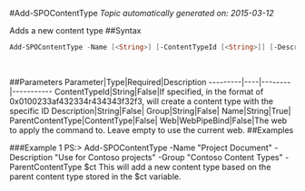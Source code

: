 #Add-SPOContentType
*Topic automatically generated on: 2015-03-12*

Adds a new content type
##Syntax
```powershell
Add-SPOContentType -Name [<String>] [-ContentTypeId [<String>]] [-Description [<String>]] [-Group [<String>]] [-ParentContentType [<ContentType>]] [-Web [<WebPipeBind>]]
```
&nbsp;

##Parameters
Parameter|Type|Required|Description
---------|----|--------|-----------
ContentTypeId|String|False|If specified, in the format of 0x0100233af432334r434343f32f3, will create a content type with the specific ID
Description|String|False|
Group|String|False|
Name|String|True|
ParentContentType|ContentType|False|
Web|WebPipeBind|False|The web to apply the command to. Leave empty to use the current web.
##Examples

###Example 1
    PS:> Add-SPOContentType -Name "Project Document" -Description "Use for Contoso projects" -Group "Contoso Content Types" -ParentContentType $ct
This will add a new content type based on the parent content type stored in the $ct variable.
